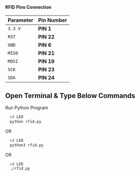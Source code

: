 
#### RFID Pins Connection

| Parameter | Pin Number     |
| :-------- | :------------- |
| `3.3 V`   |    **PIN 1**   |
| `RST`     |   **PIN 22**   |
| `GND`     |   **PIN 6**    |
| `MISO`    |   **PIN 21**   |
| `MOSI`    |   **PIN 19**   |
| `SCK`     |   **PIN 23**   |
| `SDA`     |   **PIN 24**   |


## Open Terminal & Type Below Commands

 Run Python Program

```bash
  cd LED 
  python rfid.py
```
OR
```bash
  cd LED
  python3 rfid.py
```
OR
```bash
  cd LED
  ./rfid.py
```
